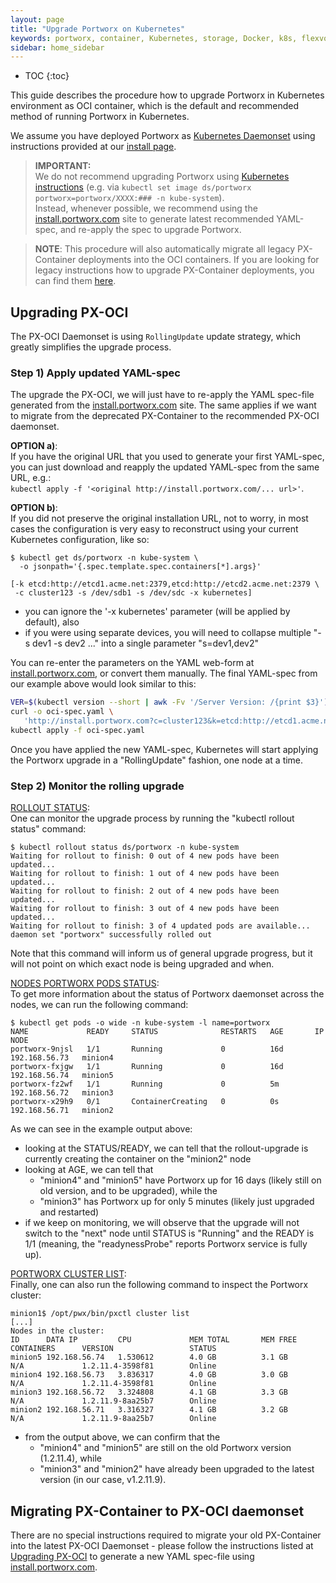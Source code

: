 ```yaml
---
layout: page
title: "Upgrade Portworx on Kubernetes"
keywords: portworx, container, Kubernetes, storage, Docker, k8s, flexvol, pv, persistent disk
sidebar: home_sidebar
---
```


* TOC
{:toc}

This guide describes the procedure how to upgrade Portworx in Kubernetes environment as OCI container, which is the default and recommended method of running Portworx in Kubernetes.

We assume you have deployed Portworx as [Kubernetes Daemonset](https://kubernetes.io/docs/concepts/workloads/controllers/daemonset/) using instructions provided at our [install page](/scheduler/kubernetes/install.html).


>**IMPORTANT:**<br/>We do not recommend upgrading Portworx using [Kubernetes instructions](https://kubernetes.io/docs/tasks/manage-daemon/update-daemon-set/) (e.g. via `kubectl set image ds/portworx portworx=portworx/XXXX:### -n kube-system`).<br/>
>Instead, whenever possible, we recommend using the [install.portworx.com](http://install.portworx.com) site to generate latest recommended YAML-spec, and re-apply the spec to upgrade Portworx.


>**NOTE**: This procedure will also automatically migrate all legacy PX-Container deployments into the OCI containers.  If you are looking for legacy instructions how to upgrade PX-Container deployments, you can find them [here](/scheduler/kubernetes/upgrade-legacy.html).


## Upgrading PX-OCI

The PX-OCI Daemonset is using `RollingUpdate` update strategy, which greatly simplifies the upgrade process.

### Step 1) Apply updated YAML-spec

The upgrade the PX-OCI, we will just have to re-apply the YAML spec-file generated from the [install.portworx.com](http://install.portworx.com) site.  The same applies if we want to migrate from the deprecated PX-Container to the recommended PX-OCI daemonset.


**OPTION a)**:<br/>
If you have the original URL that you used to generate your first YAML-spec, you can just download and reapply the updated YAML-spec from the same URL, e.g.:<br/>`kubectl apply -f '<original http://install.portworx.com/... url>'`.



**OPTION b)**:<br/>
If you did not preserve the original installation URL, not to worry, in most cases the configuration is very easy to reconstruct using your current Kubernetes configuration, like so:

```
$ kubectl get ds/portworx -n kube-system \
  -o jsonpath='{.spec.template.spec.containers[*].args}'

[-k etcd:http://etcd1.acme.net:2379,etcd:http://etcd2.acme.net:2379 \
 -c cluster123 -s /dev/sdb1 -s /dev/sdc -x kubernetes]
```
* you can ignore the '-x kubernetes' parameter (will be applied by default), also
* if you were using separate devices, you will need to collapse multiple "-s dev1 -s dev2 ..." into a single parameter "s=dev1,dev2"

You can re-enter the parameters on the YAML web-form at [install.portworx.com](http://install.portworx.com), or convert them manually.
The final YAML-spec from our example above would look similar to this:

```bash
VER=$(kubectl version --short | awk -Fv '/Server Version: /{print $3}')
curl -o oci-spec.yaml \
   'http://install.portworx.com?c=cluster123&k=etcd:http://etcd1.acme.net:2379,etcd:http://etcd2.acme.net:2379&s=/dev/sdb1,/dev/sdc&kbver=$VER'
kubectl apply -f oci-spec.yaml
```



Once you have applied the new YAML-spec, Kubernetes will start applying the Portworx upgrade in a "RollingUpdate" fashion, one node at a time.


### Step 2) Monitor the rolling upgrade

<U>ROLLOUT STATUS</U>:<br/>
One can monitor the upgrade process by running the "kubectl rollout status" command:

```
$ kubectl rollout status ds/portworx -n kube-system
Waiting for rollout to finish: 0 out of 4 new pods have been updated...
Waiting for rollout to finish: 1 out of 4 new pods have been updated...
Waiting for rollout to finish: 2 out of 4 new pods have been updated...
Waiting for rollout to finish: 3 out of 4 new pods have been updated...
Waiting for rollout to finish: 3 of 4 updated pods are available...
daemon set "portworx" successfully rolled out
```

Note that this command will inform us of general upgrade progress, but it will not point on which exact node is being upgraded and when.

<U>NODES PORTWORX PODS STATUS</U>:<br/>
To get more information about the status of Portworx daemonset across the nodes, we can run the following command:

```
$ kubectl get pods -o wide -n kube-system -l name=portworx
NAME             READY     STATUS              RESTARTS   AGE       IP              NODE
portworx-9njsl   1/1       Running             0          16d       192.168.56.73   minion4
portworx-fxjgw   1/1       Running             0          16d       192.168.56.74   minion5
portworx-fz2wf   1/1       Running             0          5m        192.168.56.72   minion3
portworx-x29h9   0/1       ContainerCreating   0          0s        192.168.56.71   minion2
```

As we can see in the example output above:

* looking at the STATUS/READY, we can tell that the rollout-upgrade is currently creating the container on the "minion2" node
* looking at AGE, we can tell that
	* "minion4" and "minion5" have Portworx up for 16 days (likely still on old version, and to be upgraded), while the
	* "minion3" has Portworx up for only 5 minutes (likely just upgraded and restarted)
* if we keep on monitoring, we will observe that the upgrade will not switch to the "next" node until STATUS is "Running" and the READY is 1/1 (meaning, the "readynessProbe" reports Portworx service is fully up).

<U>PORTWORX CLUSTER LIST</U>:<br/>
Finally, one can also run the following command to inspect the Portworx cluster:

```
minion1$ /opt/pwx/bin/pxctl cluster list
[...]
Nodes in the cluster:
ID      DATA IP         CPU             MEM TOTAL       MEM FREE        CONTAINERS      VERSION                 STATUS
minion5 192.168.56.74   1.530612        4.0 GB          3.1 GB          N/A             1.2.11.4-3598f81        Online
minion4 192.168.56.73   3.836317        4.0 GB          3.0 GB          N/A             1.2.11.4-3598f81        Online
minion3 192.168.56.72   3.324808        4.1 GB          3.3 GB          N/A             1.2.11.9-8aa25b7        Online
minion2 192.168.56.71   3.316327        4.1 GB          3.2 GB          N/A             1.2.11.9-8aa25b7        Online
```
* from the output above, we can confirm that the
	* "minion4" and "minion5" are still on the old Portworx version (1.2.11.4), while
	* "minion3" and "minion2" have already been upgraded to the latest version (in our case, v1.2.11.9).


## Migrating PX-Container to PX-OCI daemonset

There are no special instructions required to migrate your old PX-Container into the latest PX-OCI Daemonset - please follow the instructions listed at [Upgrading PX-OCI](#upgrading-px-oci) to generate a new YAML spec-file using [install.portworx.com](http://install.portworx.com).